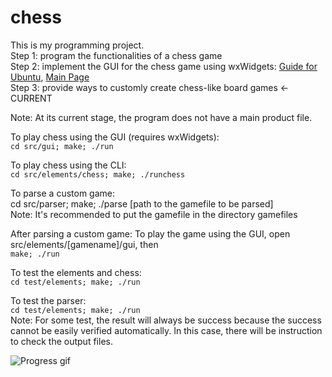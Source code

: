 # chess



This is my programming project.  
Step 1: program the functionalities of a chess game  
Step 2: implement the GUI for the chess game using wxWidgets: [Guide for Ubuntu](https://www.binarytides.com/install-wxwidgets-ubuntu/), [Main Page](https://www.wxwidgets.org/)  
Step 3: provide ways to customly create chess-like board games <- CURRENT  

Note: At its current stage, the program does not have a main product file. 

To play chess using the GUI (requires wxWidgets):  
```cd src/gui; make; ./run```

To play chess using the CLI:  
```cd src/elements/chess; make; ./runchess```

To parse a custom game:  
cd src/parser; make; ./parse \[path to the gamefile to be parsed\]  
Note: It's recommended to put the gamefile in the directory gamefiles

After parsing a custom game:
To play the game using the GUI, open src/elements/\[gamename\]/gui, then  
```make; ./run```

To test the elements and chess:  
```cd test/elements; make; ./run```

To test the parser:  
```cd test/elements; make; ./run```  
Note: For some test, the result will always be success because the success cannot be easily verified automatically. In this case, there will be instruction to check the output files.

![Progress gif](https://github.com/jz20/chess/blob/main/progress.gif)
